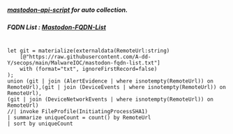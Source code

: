 ##### [mastodon-api-script](https://github.com/A-dd-Y/secops/blob/main/PythonScripts/mastodon-fqdn.py) for auto collection.

##### FQDN List : [Mastodon-FQDN-List](https://raw.githubusercontent.com/A-dd-Y/secops/main/MalwareIOC/mastodon-fqdn-list.txt)

#

```kql
let git = materialize(externaldata(RemoteUrl:string)
    [@"https://raw.githubusercontent.com/A-dd-Y/secops/main/MalwareIOC/mastodon-fqdn-list.txt"]
    with (format="txt", ignoreFirstRecord=false)
);
union (git | join (AlertEvidence | where isnotempty(RemoteUrl)) on RemoteUrl),(git | join (DeviceEvents | where isnotempty(RemoteUrl)) on RemoteUrl),
(git | join (DeviceNetworkEvents | where isnotempty(RemoteUrl)) on RemoteUrl)
//| invoke FileProfile(InitiatingProcessSHA1)
| summarize uniqueCount = count() by RemoteUrl
| sort by uniqueCount
```
#